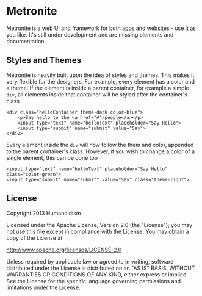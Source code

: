 Metronite
=========

Metronite is a web UI and framework for both apps and websites - use it as you like. It's still under development and are missing elements and documentation.

## Styles and Themes

Metronite is heavily built upon the idea of styles and themes. This makes it very flexible for the designers. For example, every element has a color and a theme. If the element is inside a parent container, for example a simple `div`, all elements inside that container will be styled after the container's class

	<div class="helloContainer theme-dark color-blue">
		<p>Say hello to the <a href="#">people</a></p>
		<input type="text" name="helloText" placeholder="Say Hello">
		<input type="submit" name="submit" value="Say">
	</div>

Every element inside the `div` will now follow the them and color, appended to the parent container's class. However, if you wish to change a color of a single element, this can be done too

	<input type="text" name="helloText" placeholder="Say Hello" class="color-green">
	<input type="submit" name="submit" value="Say" class="theme-light">

## License

Copyright 2013 Humanoidism

Licensed under the Apache License, Version 2.0 (the "License");
you may not use this file except in compliance with the License.
You may obtain a copy of the License at

http://www.apache.org/licenses/LICENSE-2.0

Unless required by applicable law or agreed to in writing, software
distributed under the License is distributed on an "AS IS" BASIS,
WITHOUT WARRANTIES OR CONDITIONS OF ANY KIND, either express or implied.
See the License for the specific language governing permissions and
limitations under the License.